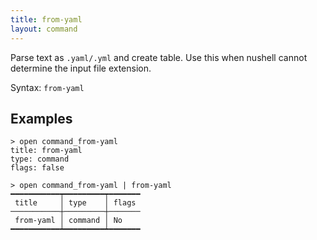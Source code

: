 ```yaml
---
title: from-yaml
layout: command
---
```


Parse text as `.yaml/.yml` and create table. Use this when nushell cannot determine the input file extension.

Syntax: `from-yaml`

## Examples

```shell
> open command_from-yaml
title: from-yaml
type: command
flags: false
```

```shell
> open command_from-yaml | from-yaml
━━━━━━━━━━━┯━━━━━━━━━┯━━━━━━━
 title     │ type    │ flags 
───────────┼─────────┼───────
 from-yaml │ command │ No 
━━━━━━━━━━━┷━━━━━━━━━┷━━━━━━━

```
